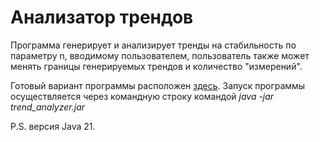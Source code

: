 # Анализатор трендов
Программа генерирует и анализирует тренды на стабильность по параметру n, вводимому пользователем, пользователь
также может менять границы генерируемых трендов и количество "измерений".

Готовый вариант программы расположен [здесь](https://github.com/Timoty02/trend_analyzer/releases).
Запуск программы осуществляется через командную строку командой  *java -jar trend_analyzer.jar*

P.S. версия Java 21.
